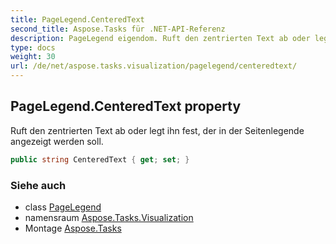 ```yaml
---
title: PageLegend.CenteredText
second_title: Aspose.Tasks für .NET-API-Referenz
description: PageLegend eigendom. Ruft den zentrierten Text ab oder legt ihn fest der in der Seitenlegende angezeigt werden soll.
type: docs
weight: 30
url: /de/net/aspose.tasks.visualization/pagelegend/centeredtext/
---
```

## PageLegend.CenteredText property

Ruft den zentrierten Text ab oder legt ihn fest, der in der Seitenlegende angezeigt werden soll.

```csharp
public string CenteredText { get; set; }
```

### Siehe auch

* class [PageLegend](../)
* namensraum [Aspose.Tasks.Visualization](../../pagelegend/)
* Montage [Aspose.Tasks](../../../)


